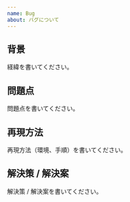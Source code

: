 ```yaml
---
name: Bug
about: バグについて
---
```


## 背景
経緯を書いてください。

## 問題点
問題点を書いてください。

## 再現方法
再現方法（環境、手順）を書いてください。

## 解決策 / 解決案
解決策 / 解決案を書いてください。 